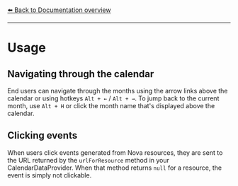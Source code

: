 [⬅️ Back to Documentation overview](/nova-calendar/#support)

---

# Usage

## Navigating through the calendar
End users can navigate through the months using the arrow links above the calendar or using hotkeys `Alt + ←` / `Alt + →`.
To jump back to the current month, use `Alt + H` or click the month name that's displayed above the calendar.

## Clicking events
When users click events generated from Nova resources, they are sent to the URL returned by the `urlForResource` method in your CalendarDataProvider.
When that method returns `null` for a resource, the event is simply not clickable.